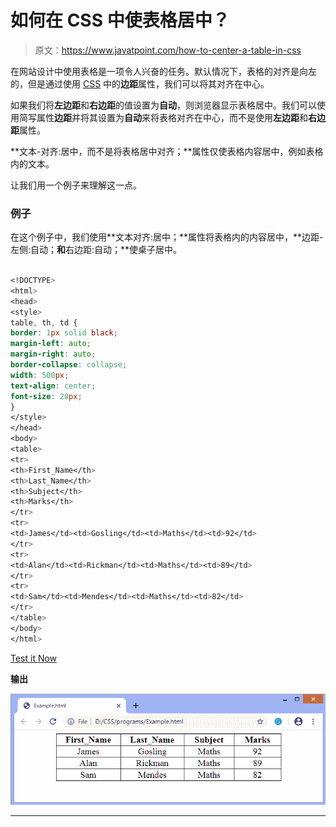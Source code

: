 # 如何在 CSS 中使表格居中？

> 原文：<https://www.javatpoint.com/how-to-center-a-table-in-css>

在网站设计中使用表格是一项令人兴奋的任务。默认情况下，表格的对齐是向左的，但是通过使用 [CSS](https://www.javatpoint.com/css-tutorial) 中的**边距**属性，我们可以将其对齐在中心。

如果我们将**左边距**和**右边距**的值设置为**自动**，则浏览器显示表格居中。我们可以使用简写属性**边距**并将其设置为**自动**来将表格对齐在中心，而不是使用**左边距**和**右边距**属性。

**文本-对齐:居中，而不是将表格居中对齐；**属性仅使表格内容居中，例如表格内的文本。

让我们用一个例子来理解这一点。

### 例子

在这个例子中，我们使用**文本对齐:居中；**属性将表格内的内容居中，**边距-左侧:自动；**和**右边距:自动；**使桌子居中。

```css

<!DOCTYPE>
<html>  
<head>
<style>  
table, th, td {  
border: 1px solid black;
margin-left: auto;
margin-right: auto;
border-collapse: collapse;  
width: 500px;
text-align: center;
font-size: 20px;
}  
</style>  
</head>
<body>  
<table>  
<tr>
<th>First_Name</th>
<th>Last_Name</th>
<th>Subject</th>
<th>Marks</th>
</tr>  
<tr>
<td>James</td><td>Gosling</td><td>Maths</td><td>92</td>
</tr>  
<tr>
<td>Alan</td><td>Rickman</td><td>Maths</td><td>89</td>
</tr>  
<tr>
<td>Sam</td><td>Mendes</td><td>Maths</td><td>82</td>
</tr>  
</table>  
</body>
</html>   

```

[Test it Now](https://www.javatpoint.com/oprweb/test.jsp?filename=howtocenteratableincss1)

**输出**

![How to center a table in CSS?](img/4f2f75359a35fef2d2ec250e73c3d4af.png)

* * *